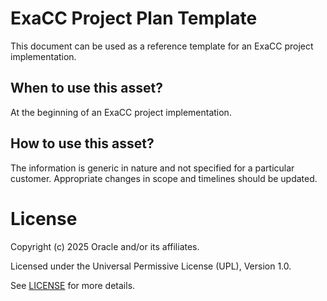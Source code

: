 # ExaCC Project Plan Template

This document can be used as a reference template for an ExaCC project implementation.

## When to use this asset?

At the beginning of an ExaCC project implementation.

## How to use this asset?

The information is generic in nature and not specified for a particular customer. Appropriate changes in scope and timelines should be updated.

# License

Copyright (c) 2025 Oracle and/or its affiliates.

Licensed under the Universal Permissive License (UPL), Version 1.0.

See [LICENSE](https://github.com/oracle-devrel/technology-engineering/blob/main/LICENSE) for more details.